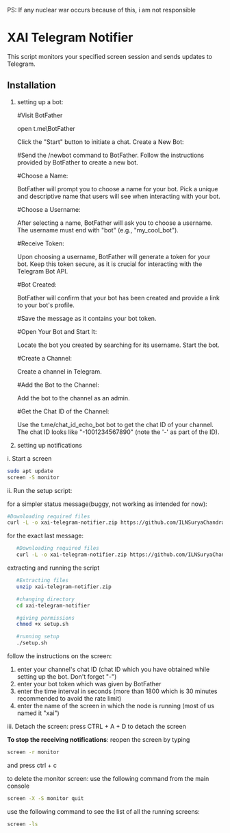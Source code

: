 PS: If any nuclear war occurs because of this, i am not responsible

# XAI Telegram Notifier

This script monitors your specified screen session and sends updates to Telegram.

## Installation
1. setting up a bot:


   #Visit BotFather

      open t.me\BotFather
   
      Click the "Start" button to initiate a chat.
      Create a New Bot:
      

   #Send the /newbot command to BotFather.
      Follow the instructions provided by BotFather to create a new bot.

   #Choose a Name:
      
      BotFather will prompt you to choose a name for your bot. Pick a unique and descriptive name that users will see when interacting with your bot.

   #Choose a Username:
      
      After selecting a name, BotFather will ask you to choose a username. The username must end with "bot" (e.g., "my_cool_bot").

   #Receive Token:
      
      Upon choosing a username, BotFather will generate a token for your bot. Keep this token secure, as it is crucial for interacting with the Telegram Bot API.

   #Bot Created:
      
      BotFather will confirm that your bot has been created and provide a link to your bot's profile.

   #Save the message as it contains your bot token.

   #Open Your Bot and Start It:
      
      Locate the bot you created by searching for its username.
      Start the bot.

   #Create a Channel:
      
      Create a channel in Telegram.

   #Add the Bot to the Channel:
      
      Add the bot to the channel as an admin.

   #Get the Chat ID of the Channel:
      
      Use the t.me/chat_id_echo_bot bot to get the chat ID of your channel.
      The chat ID looks like "-1001234567890" (note the '-' as part of the ID).      

3. setting up notifications


i. Start a screen

   ```bash
   sudo apt update
   screen -S monitor
   ```

ii. Run the setup script:

for a simpler status message(buggy, not working as intended for now):
   ```bash
   #Downloading required files
   curl -L -o xai-telegram-notifier.zip https://github.com/ILNSuryaChandra/xai-telegram-notifier/releases/latest/download/xai-telegram-notifier.zip
   ```

for the exact last message:
```bash
   #Downloading required files
   curl -L -o xai-telegram-notifier.zip https://github.com/ILNSuryaChandra/xai-telegram-notifier/releases/download/v1.0.0/xai-telegram-notifier.zip
   ```

extracting and running the script
```bash
   #Extracting files
   unzip xai-telegram-notifier.zip

   #changing directory
   cd xai-telegram-notifier

   #giving permissions
   chmod +x setup.sh

   #running setup
   ./setup.sh
   ```
   follow the instructions on the screen:
   1. enter your channel's chat ID (chat ID which you have obtained while setting up the bot. Don't forget "-")
   2. enter your bot token which was given by BotFather
   3. enter the time interval in seconds (more than 1800 which is 30 minutes recommended to avoid the rate limit)
   4. enter the name of the screen in which the node is running (most of us named it "xai")

iii. Detach the screen:
      press CTRL + A + D to detach the screen

**To stop the receiving notifications**:
reopen the screen by typing
```bash
screen -r monitor
```
and press ctrl + c

to delete the monitor screen:
use the following command from the main console
```bash
screen -X -S monitor quit
```

use the following command to see the list of all the running screens:
```bash
screen -ls
```
